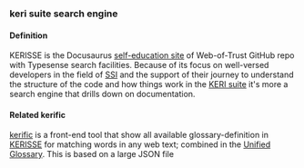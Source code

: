 ### keri suite search engine

<h4>Definition</h4><p>KERISSE is the Docusaurus <a href="https://weboftrust.github.io/WOT-terms/">self-education site</a> of Web-of-Trust GitHub repo with Typesense search facilities. Because of its focus on well-versed developers in the field of <a href="SSI">SSI</a> and the support of their journey to understand the structure of the code and how things work in the <a href="keri-suite">KERI suite</a> it&#39;s more a search engine that drills down on documentation.</p><h4>Related kerific</h4><p><a href="kerific">kerific</a> is a front-end tool that show all available glossary-definition in <a href="KERISSE">KERISSE</a> for matching words in any web text; combined in the <a href="https://weboftrust.github.io/WOT-terms/docs/glossary-unified?level=2">Unified Glossary</a>. This is based on a large JSON file</p>